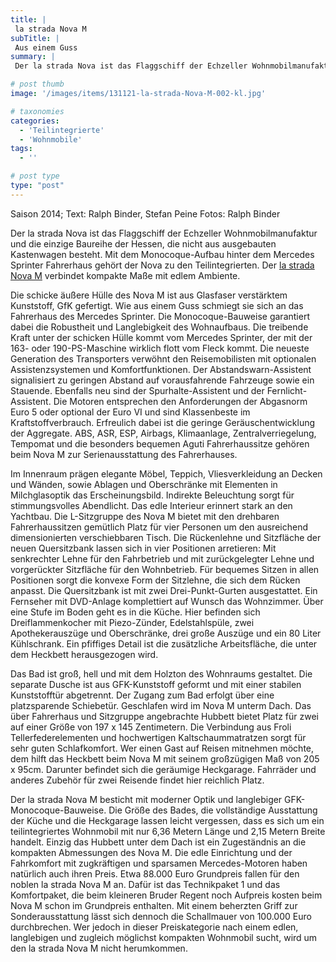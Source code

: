 ```yaml
---
title: |
 la strada Nova M
subTitle: |
 Aus einem Guss
summary: |
 Der la strada Nova ist das Flaggschiff der Echzeller Wohnmobilmanufaktur und die einzige Baureihe der Hessen, die nicht aus ausgebauten Kastenwagen besteht. Mit dem Monocoque-Aufbau hinter dem Mercedes Sprinter Fahrerhaus gehört der Nova zu den Teilintegrierten. Der Nova M verbindet kompakte Maße mit edlem Ambiente.

# post thumb
image: '/images/items/131121-la-strada-Nova-M-002-kl.jpg'

# taxonomies
categories: 
  - 'Teilintegrierte'
  - 'Wohnmobile'
tags:
  - ''

# post type
type: "post"
---
```


Saison 2014; Text: Ralph Binder, Stefan Peine Fotos: Ralph Binder  

Der la strada Nova ist das Flaggschiff der Echzeller Wohnmobilmanufaktur und die einzige Baureihe der Hessen, die nicht aus ausgebauten Kastenwagen besteht. Mit dem Monocoque-Aufbau hinter dem Mercedes Sprinter Fahrerhaus gehört der Nova zu den Teilintegrierten. Der [la strada Nova M](http://caravaningreisen.de/LinkClick.aspx?link=http%3a%2f%2flastrada-mobile.de%2f%3fapp%3dconfigurator%26mod%3dcategorie%26category%3d1%26itemid%3d10%26menuid%3d3%26subid%3d53%26language%3d1&tabid=684&portalid=5&mid=1708) verbindet kompakte Maße mit edlem Ambiente.  

Die schicke äußere Hülle des Nova M ist aus Glasfaser verstärktem Kunststoff, GfK gefertigt. Wie aus einem Guss schmiegt sie sich an das Fahrerhaus des Mercedes Sprinter. Die Monocoque-Bauweise garantiert dabei die Robustheit und Langlebigkeit des Wohnaufbaus. Die treibende Kraft unter der schicken Hülle kommt vom Mercedes Sprinter, der mit der 163- oder 190-PS-Maschine wirklich flott vom Fleck kommt. Die neueste Generation des Transporters verwöhnt den Reisemobilisten mit optionalen Assistenzsystemen und Komfortfunktionen. Der Abstandswarn-Assistent signalisiert zu geringen Abstand auf vorausfahrende Fahrzeuge sowie ein Stauende. Ebenfalls neu sind der Spurhalte-Assistent und der Fernlicht-Assistent. Die Motoren entsprechen den Anforderungen der Abgasnorm Euro 5 oder optional der Euro VI und sind Klassenbeste im Kraftstoffverbrauch. Erfreulich dabei ist die geringe Geräuschentwicklung der Aggregate. ABS, ASR, ESP, Airbags, Klimaanlage, Zentralverriegelung, Tempomat und die besonders bequemen Aguti Fahrerhaussitze gehören beim Nova M zur Serienausstattung des Fahrerhauses.  

Im Innenraum prägen elegante Möbel, Teppich, Vliesverkleidung an Decken und Wänden, sowie Ablagen und Oberschränke mit Elementen in Milchglasoptik das Erscheinungsbild. Indirekte Beleuchtung sorgt für stimmungsvolles Abendlicht. Das edle Interieur erinnert stark an den Yachtbau. Die L-Sitzgruppe des Nova M bietet mit den drehbaren Fahrerhaussitzen gemütlich Platz für vier Personen um den ausreichend dimensionierten verschiebbaren Tisch. Die Rückenlehne und Sitzfläche der neuen Quersitzbank lassen sich in vier Positionen arretieren: Mit senkrechter Lehne für den Fahrbetrieb und mit zurückgelegter Lehne und vorgerückter Sitzfläche für den Wohnbetrieb. Für bequemes Sitzen in allen Positionen sorgt die konvexe Form der Sitzlehne, die sich dem Rücken anpasst. Die Quersitzbank ist mit zwei Drei-Punkt-Gurten ausgestattet. Ein Fernseher mit DVD-Anlage komplettiert auf Wunsch das Wohnzimmer. Über eine Stufe im Boden geht es in die Küche. Hier befinden sich Dreiflammenkocher mit Piezo-Zünder, Edelstahlspüle, zwei Apothekerauszüge und Oberschränke, drei große Auszüge und ein 80 Liter Kühlschrank. Ein pfiffiges Detail ist die zusätzliche Arbeitsfläche, die unter dem Heckbett herausgezogen wird.  

Das Bad ist groß, hell und mit dem Holzton des Wohnraums gestaltet. Die separate Dusche ist aus GFK-Kunststoff geformt und mit einer stabilen Kunststofftür abgetrennt. Der Zugang zum Bad erfolgt über eine platzsparende Schiebetür. Geschlafen wird im Nova M unterm Dach. Das über Fahrerhaus und Sitzgruppe angebrachte Hubbett bietet Platz für zwei auf einer Größe von 197 x 145 Zentimetern. Die Verbindung aus Froli Tellerfederelementen und hochwertigen Kaltschaummatratzen sorgt für sehr guten Schlafkomfort. Wer einen Gast auf Reisen mitnehmen möchte, dem hilft das Heckbett beim Nova M mit seinem großzügigen Maß von 205 x 95cm. Darunter befindet sich die geräumige Heckgarage. Fahrräder und anderes Zubehör für zwei Reisende findet hier reichlich Platz.  

Der la strada Nova M besticht mit moderner Optik und langlebiger GFK-Monocoque-Bauweise. Die Größe des Bades, die vollständige Ausstattung der Küche und die Heckgarage lassen leicht vergessen, dass es sich um ein teilintegriertes Wohnmobil mit nur 6,36 Metern Länge und 2,15 Metern Breite handelt. Einzig das Hubbett unter dem Dach ist ein Zugeständnis an die kompakten Abmessungen des Nova M. Die edle Einrichtung und der Fahrkomfort mit zugkräftigen und sparsamen Mercedes-Motoren haben natürlich auch ihren Preis. Etwa 88.000 Euro Grundpreis fallen für den noblen la strada Nova M an. Dafür ist das Technikpaket 1 und das Komfortpaket, die beim kleineren Bruder Regent noch Aufpreis kosten beim Nova M schon im Grundpreis enthalten. Mit einem beherzten Griff zur Sonderausstattung lässt sich dennoch die Schallmauer von 100.000 Euro durchbrechen. Wer jedoch in dieser Preiskategorie nach einem edlen, langlebigen und zugleich möglichst kompakten Wohnmobil sucht, wird um den la strada Nova M nicht herumkommen.  